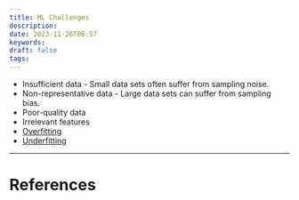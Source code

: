```yaml
---
title: ML Challenges
description: 
date: 2023-11-26T06:57
keywords: 
draft: false
tags:
---
```

- Insufficient data - Small data sets often suffer from sampling noise.
- Non-representative data - Large data sets can suffer from sampling bias.
- Poor-quality data
- Irrelevant features
- [Overfitting](/notes/computer/data/machine-learning/ml-challenges/overfitting)
- [Underfitting](/notes/computer/data/machine-learning/ml-challenges/underfitting)

---
# References

